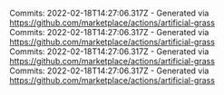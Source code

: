 Commits: 2022-02-18T14:27:06.317Z - Generated via https://github.com/marketplace/actions/artificial-grass
<br>
Commits: 2022-02-18T14:27:06.317Z - Generated via https://github.com/marketplace/actions/artificial-grass
<br>
Commits: 2022-02-18T14:27:06.317Z - Generated via https://github.com/marketplace/actions/artificial-grass
<br>
Commits: 2022-02-18T14:27:06.317Z - Generated via https://github.com/marketplace/actions/artificial-grass
<br>

